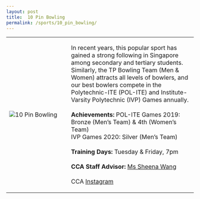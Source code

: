 ```yaml
---
layout: post
title:  10 Pin Bowling
permalink: /sports/10_pin_bowling/
---
```


<table>
    <tr>
        <td style="width:33%"><image src="{{site.baseurl}}/images/CCA_10_pin_bowling.jpg" style="display:block;margin-left:auto;margin-right:auto;" alt="10 Pin Bowling"></image></td>
        <td>
            <p>
                In recent years, this popular sport has gained a strong following in Singapore among secondary and tertiary students. Similarly, the TP Bowling Team (Men & Women) attracts all levels of bowlers, and our best bowlers compete in the Polytechnic-ITE (POL-ITE) and Institute-Varsity Polytechnic (IVP) Games annually.
                <br><br>
                <b>Achievements:</b>
                POL-ITE Games 2019: Bronze (Men’s Team) & 4th (Women’s Team)<br>
                IVP Games 2020: Silver (Men’s Team)
                <br><br>
                <b>Training Days:</b>
                Tuesday & Friday, 7pm
                <br><br>
                <b>CCA Staff Advisor:</b> <a href="hengnuan@tp.edu.sg">Ms Sheena Wang</a>
                <br><br>
                CCA <a href="https://www.instagram.com/tp.bowling">Instagram</a>
            </p>
        </td>
    </tr>
</table>
